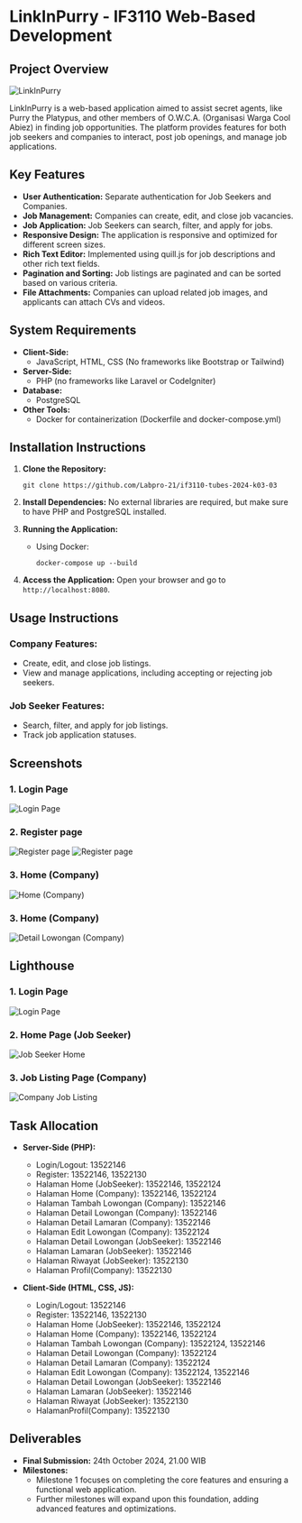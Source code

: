 
# LinkInPurry - IF3110 Web-Based Development

## Project Overview

![LinkInPurry](screenshots/LinkInPurry.png)

LinkInPurry is a web-based application aimed to assist secret agents, like Purry the Platypus, and other members of O.W.C.A. (Organisasi Warga Cool Abiez) in finding job opportunities. The platform provides features for both job seekers and companies to interact, post job openings, and manage job applications.

## Key Features

- **User Authentication:** Separate authentication for Job Seekers and Companies.
- **Job Management:** Companies can create, edit, and close job vacancies.
- **Job Application:** Job Seekers can search, filter, and apply for jobs.
- **Responsive Design:** The application is responsive and optimized for different screen sizes.
- **Rich Text Editor:** Implemented using quill.js for job descriptions and other rich text fields.
- **Pagination and Sorting:** Job listings are paginated and can be sorted based on various criteria.
- **File Attachments:** Companies can upload related job images, and applicants can attach CVs and videos.

## System Requirements

- **Client-Side:**
  - JavaScript, HTML, CSS (No frameworks like Bootstrap or Tailwind)
- **Server-Side:**
  - PHP (no frameworks like Laravel or CodeIgniter)
- **Database:**
  - PostgreSQL
- **Other Tools:**
  - Docker for containerization (Dockerfile and docker-compose.yml)

## Installation Instructions

1. **Clone the Repository:**
   ```
   git clone https://github.com/Labpro-21/if3110-tubes-2024-k03-03
   ```

2. **Install Dependencies:**
   No external libraries are required, but make sure to have PHP and PostgreSQL installed.

3. **Running the Application:**
   - Using Docker:
     ```
     docker-compose up --build
     ```
   
4. **Access the Application:**
   Open your browser and go to `http://localhost:8080`.

## Usage Instructions

### Company Features:
- Create, edit, and close job listings.
- View and manage applications, including accepting or rejecting job seekers.

### Job Seeker Features:
- Search, filter, and apply for job listings.
- Track job application statuses.

## Screenshots

### 1. Login Page
![Login Page](screenshots/login.png)

### 2. Register page
![Register page](screenshots/register1.png)
![Register page](screenshots/register2.png)

### 3. Home (Company)
![Home (Company)](screenshots/home_company.png)

### 3. Home (Company)
![Detail Lowongan (Company)](screenshots/detail_lowongan_company.png)

## Lighthouse

### 1. Login Page
![Login Page](screenshots/login.png)

### 2. Home Page (Job Seeker)
![Job Seeker Home](screenshots/jobseeker-home.png)

### 3. Job Listing Page (Company)
![Company Job Listing](screenshots/company-jobs.png)

## Task Allocation

- **Server-Side (PHP):**
  - Login/Logout: 13522146
  - Register: 13522146, 13522130
  - Halaman Home (JobSeeker): 13522146, 13522124
  - Halaman Home (Company): 13522146, 13522124
  - Halaman Tambah Lowongan (Company): 13522146
  - Halaman Detail Lowongan (Company): 13522146
  - Halaman Detail Lamaran (Company): 13522146
  - Halaman Edit Lowongan (Company): 13522124
  - Halaman Detail Lowongan (JobSeeker): 13522146
  - Halaman Lamaran (JobSeeker): 13522146
  - Halaman Riwayat (JobSeeker): 13522130
  - Halaman Profil(Company): 13522130

- **Client-Side (HTML, CSS, JS):**
  - Login/Logout: 13522146
  - Register: 13522146, 13522130
  - Halaman Home (JobSeeker): 13522146, 13522124
  - Halaman Home (Company): 13522146, 13522124
  - Halaman Tambah Lowongan (Company): 13522124, 13522146
  - Halaman Detail Lowongan (Company): 13522124
  - Halaman Detail Lamaran (Company): 13522124
  - Halaman Edit Lowongan (Company): 13522124, 13522146
  - Halaman Detail Lowongan (JobSeeker): 13522146
  - Halaman Lamaran (JobSeeker): 13522146
  - Halaman Riwayat (JobSeeker): 13522130
  - HalamanProfil(Company): 13522130

## Deliverables

- **Final Submission:** 24th October 2024, 21.00 WIB
- **Milestones:**
  - Milestone 1 focuses on completing the core features and ensuring a functional web application.
  - Further milestones will expand upon this foundation, adding advanced features and optimizations.



